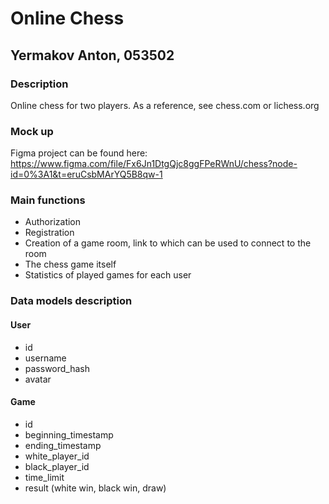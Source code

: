# Online Chess
## Yermakov Anton, 053502
### Description
Online chess for two players. As a reference, see chess.com or lichess.org
### Mock up
Figma project can be found here:  
https://www.figma.com/file/Fx6Jn1DtgQjc8ggFPeRWnU/chess?node-id=0%3A1&t=eruCsbMArYQ5B8qw-1
### Main functions
- Authorization
- Registration
- Creation of a game room, link to which can be used to connect to the room
- The chess game itself
- Statistics of played games for each user
### Data models description
#### User
- id
- username
- password_hash
- avatar
#### Game
- id
- beginning_timestamp
- ending_timestamp
- white_player_id
- black_player_id
- time_limit
- result (white win, black win, draw)
